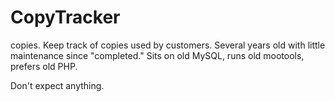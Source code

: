 # CopyTracker
copies.
Keep track of copies used by customers. Several years old with little maintenance since "completed." Sits on old MySQL, runs old mootools, prefers old PHP.

Don't expect anything.
